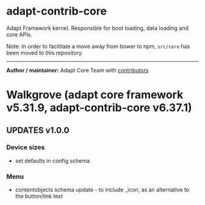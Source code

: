 # adapt-contrib-core
Adapt Framework kernel. Responsible for boot loading, data loading and core APIs.

Note: In order to facilitate a move away from bower to npm, `src/core` has been moved to this repository.

----------------------------
**Author / maintainer:** Adapt Core Team with [contributors](https://github.com/adaptlearning/adapt-contrib-core/graphs/contributors)


# Walkgrove (adapt core framework v5.31.9, adapt-contrib-core v6.37.1)

## UPDATES v1.0.0
### Device sizes
+ set defaults in config schema

### Menu
+ contentobjects schema update - to include _icon, as an alternative to the button/link text
 
